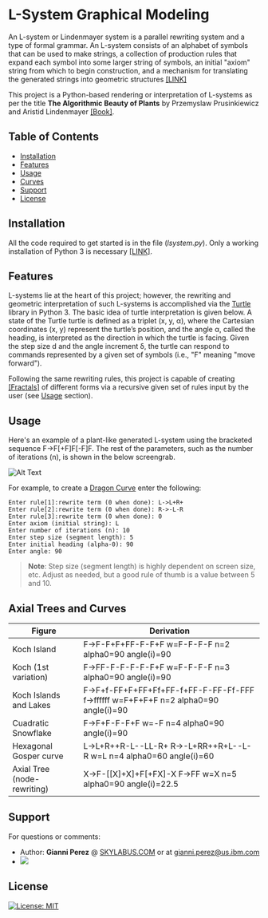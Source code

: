 <img src="http://www.sidefx.com/docs/houdini/nodes/images/lsystems/roll5.png" alt="">

# L-System Graphical Modeling

An L-system or Lindenmayer system is a parallel rewriting system and a type of formal grammar. An L-system consists of an alphabet of symbols that can be used to make strings, a collection of production rules that expand each symbol into some larger string of symbols, an initial "axiom" string from which to begin construction, and a mechanism for translating the generated strings into geometric structures [[LINK]](https://en.wikipedia.org/wiki/L-system)

This project is a Python-based rendering or interpretation of L-systems as per the title **The Algorithmic Beauty
of Plants** by Przemyslaw Prusinkiewicz and Aristid Lindenmayer [[Book]](http://algorithmicbotany.org/papers/abop/abop.pdf).

## Table of Contents

- [Installation](#installation)
- [Features](#features)
- [Usage](#usage)
- [Curves](#curves)
- [Support](#support)
- [License](#license)

## Installation

All the code required to get started is in the file (*lsystem.py*). Only a working installation of Python 3 is necessary [[LINK]](https://www.python.org/).

## Features

L-systems lie at the heart of this project; however, the rewriting and geometric interpretation of such L-systems is accomplished via the [Turtle](https://docs.python.org/3.3/library/turtle.html?highlight=turtle#module-turtle) library in Python 3. The basic idea of turtle interpretation is given below. A state of the Turtle turtle is defined as a triplet (x, y, α), where the Cartesian coordinates (x, y) represent the turtle’s position, and the angle α, called the heading, is interpreted as the direction in which the turtle is facing. Given the step size d and the angle increment δ, the turtle can respond to commands represented by a given set of symbols (i.e., "F" meaning "move forward").

Following the same rewriting rules, this project is capable of creating [[Fractals]](http://mathworld.wolfram.com/Fractal.html) of different forms via a recursive given set of rules input by the user (see [Usage](#usage) section).

## Usage

Here's an example of a plant-like generated L-system using the bracketed sequence F->F[+F]F[-F]F. The rest of the parameters, such as the number of iterations (n), is shown in the below screengrab.

![Alt Text](https://media.giphy.com/media/443krfSzd7qRq6Q8pb/giphy.gif)

For example, to create a [Dragon Curve](http://mathworld.wolfram.com/DragonCurve.html) enter the following:

```
Enter rule[1]:rewrite term (0 when done): L->L+R+
Enter rule[2]:rewrite term (0 when done): R->-L-R
Enter rule[3]:rewrite term (0 when done): 0
Enter axiom (initial string): L
Enter number of iterations (n): 10
Enter step size (segment length): 5
Enter initial heading (alpha-0): 90
Enter angle: 90
```

> **Note**: Step size (segment length) is highly dependent on screen size, etc. Adjust as needed, but a good rule of thumb is a value between 5 and 10.

## Axial Trees and Curves

Figure | Derivation
| --- | --- |
Koch Island | F->F-F+F+FF-F-F+F w=F-F-F-F n=2 alpha0=90 angle(i)=90
Koch (1st variation) | F->FF-F-F-F-F-F+F w=F-F-F-F n=3 alpha0=90 angle(i)=90
Koch Islands and Lakes | F->F+f-FF+F+FF+Ff+FF-f+FF-F-FF-Ff-FFF f->ffffff w=F+F+F+F n=2 alpha0=90 angle(i)=90                          
Cuadratic Snowflake | F->F+F-F-F+F w=-F n=4 alpha0=90 angle(i)=90
Hexagonal Gosper curve | L->L+R++R-L--LL-R+ R->-L+RR++R+L--L-R w=L n=4 alpha0=60 angle(i)=60
Axial Tree (node-rewriting) | X->F-[[X]+X]+F[+FX]-X F->FF w=X n=5 alpha0=90 angle(i)=22.5

## Support

For questions or comments:

- Author: **Gianni Perez** @ [SKYLABUS.COM](https://www.skylabus.com) or at gianni.perez@us.ibm.com
- [![](http://www.linkedin.com/img/webpromo/btn_liprofile_blue_80x15.png)](http://uk.linkedin.com/in/gianni-perez)


## License

[![License: MIT](https://img.shields.io/badge/License-MIT-yellow.svg)](https://github.com/ambron60/l-system-drawing/blob/master/LICENSE.md)
